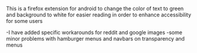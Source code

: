 This is a firefox extension for android to change the color of text to green
and background to white for easier reading in order to enhance accessibility for some users

-I have added specific workarounds for reddit and google images
-some minor problems with hamburger menus and navbars on transparency and menus
